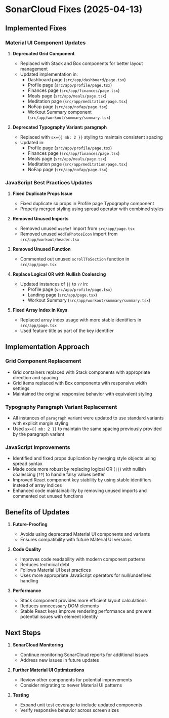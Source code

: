 # SonarCloud Fixes (2025-04-13)

## Implemented Fixes

### Material UI Component Updates

1. **Deprecated Grid Component**

   - Replaced with Stack and Box components for better layout management
   - Updated implementation in:
     - Dashboard page (`src/app/dashboard/page.tsx`)
     - Profile page (`src/app/profile/page.tsx`)
     - Finances page (`src/app/finances/page.tsx`)
     - Meals page (`src/app/meals/page.tsx`)
     - Meditation page (`src/app/meditation/page.tsx`)
     - NoFap page (`src/app/nofap/page.tsx`)
     - Workout Summary component (`src/app/workout/summary/summary.tsx`)

2. **Deprecated Typography Variant: paragraph**
   - Replaced with `sx={{ mb: 2 }}` styling to maintain consistent spacing
   - Updated in:
     - Profile page (`src/app/profile/page.tsx`)
     - Finances page (`src/app/finances/page.tsx`)
     - Meals page (`src/app/meals/page.tsx`)
     - Meditation page (`src/app/meditation/page.tsx`)
     - NoFap page (`src/app/nofap/page.tsx`)

### JavaScript Best Practices Updates

1. **Fixed Duplicate Props Issue**
   - Fixed duplicate sx props in Profile page Typography component
   - Properly merged styling using spread operator with combined styles

2. **Removed Unused Imports**
   - Removed unused `useRef` import from `src/app/page.tsx`
   - Removed unused `AddToPhotosIcon` import from `src/app/workout/header.tsx`

3. **Removed Unused Function**
   - Commented out unused `scrollToSection` function in `src/app/page.tsx`

4. **Replace Logical OR with Nullish Coalescing**
   - Updated instances of `||` to `??` in:
     - Profile page (`src/app/profile/page.tsx`)
     - Landing page (`src/app/page.tsx`)
     - Workout Summary (`src/app/workout/summary/summary.tsx`)

5. **Fixed Array Index in Keys**
   - Replaced array index usage with more stable identifiers in `src/app/page.tsx`
   - Used feature title as part of the key identifier

## Implementation Approach

### Grid Component Replacement

- Grid containers replaced with Stack components with appropriate direction and spacing
- Grid items replaced with Box components with responsive width settings
- Maintained the original responsive behavior with equivalent styling

### Typography Paragraph Variant Replacement

- All instances of `paragraph` variant were updated to use standard variants with explicit margin styling
- Used `sx={{ mb: 2 }}` to maintain the same spacing previously provided by the paragraph variant

### JavaScript Improvements

- Identified and fixed props duplication by merging style objects using spread syntax
- Made code more robust by replacing logical OR (`||`) with nullish coalescing (`??`) to handle falsy values better
- Improved React component key stability by using stable identifiers instead of array indices
- Enhanced code maintainability by removing unused imports and commented out unused functions

## Benefits of Updates

1. **Future-Proofing**

   - Avoids using deprecated Material UI components and variants
   - Ensures compatibility with future Material UI versions

2. **Code Quality**

   - Improves code readability with modern component patterns
   - Reduces technical debt
   - Follows Material UI best practices
   - Uses more appropriate JavaScript operators for null/undefined handling

3. **Performance**
   - Stack component provides more efficient layout calculations
   - Reduces unnecessary DOM elements
   - Stable React keys improve rendering performance and prevent potential issues with element identity

## Next Steps

1. **SonarCloud Monitoring**

   - Continue monitoring SonarCloud reports for additional issues
   - Address new issues in future updates

2. **Further Material UI Optimizations**

   - Review other components for potential improvements
   - Consider migrating to newer Material UI patterns

3. **Testing**
   - Expand unit test coverage to include updated components
   - Verify responsive behavior across screen sizes